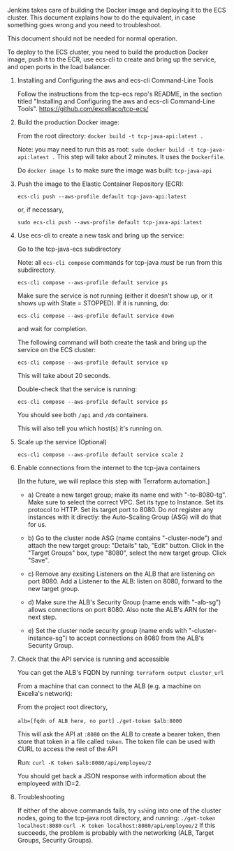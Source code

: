 Jenkins takes care of building the Docker image and deploying it to the ECS cluster.
This document explains how to do the equivalent, in case something goes wrong and
you need to troubleshoot.

This document should not be needed for normal operation.

To deploy to the ECS cluster, you need to
build the production Docker image, push it to the ECR,
use ecs-cli to create and bring up the service, and open ports in the load balancer.

1. Installing and Configuring the aws and ecs-cli Command-Line Tools

    Follow the instructions from the tcp-ecs repo's README, in the
    section titled "Installing and Configuring the aws and ecs-cli Command-Line Tools".
    https://github.com/excellaco/tcp-ecs/

1. Build the production Docker image:

    From the root directory:
    `docker build -t tcp-java-api:latest .`

    Note: you may need to run this as root: `sudo docker build -t tcp-java-api:latest .`
    This step will take about 2 minutes.  It uses the `Dockerfile`.

    Do `docker image ls` to make sure the image was built: `tcp-java-api`

1. Push the image to the Elastic Container Repository (ECR):

    `ecs-cli push --aws-profile default tcp-java-api:latest`

    or, if necessary,

    `sudo ecs-cli push --aws-profile default tcp-java-api:latest`

1. Use ecs-cli to create a new task and bring up the service:

    Go to the tcp-java-ecs subdirectory

    Note: all `ecs-cli compose` commands for tcp-java *must* be run from this subdirectory.

    `ecs-cli compose --aws-profile default service ps`

    Make sure the service is not running (either it doesn't show up, or it
    shows up with State = STOPPED). If it is running, do:

    `ecs-cli compose --aws-profile default service down`

    and wait for completion.

    The following command will both create the task and bring up the service on the ECS cluster:

    `ecs-cli compose --aws-profile default service up`

    This will take about 20 seconds.

    Double-check that the service is running:

    `ecs-cli compose --aws-profile default service ps`

    You should see both `/api` and `/db` containers.

    This will also tell you which host(s) it's running on.

1. Scale up the service (Optional)

    `ecs-cli compose --aws-profile default service scale 2`

1. Enable connections from the internet to the tcp-java containers

    [In the future, we will replace this step with Terraform automation.]

    - a) Create a new target group; make its name end with "-to-8080-tg".
        Make sure to select the correct VPC.
        Set its type to Instance.  Set its protocol to HTTP. Set its target port to 8080.
        Do *not* register any instances with it directly: the Auto-Scaling Group (ASG) will do that for us.

    - b) Go to the cluster node ASG (name contains "-cluster-node") and attach the new target group:
        "Details" tab, "Edit" button.  Click in the "Target Groups" box, type "8080", select the new target group.
        Click "Save".

    - c) Remove any exsiting Listeners on the ALB that are listening on port 8080.
        Add a Listener to the ALB: listen on 8080, forward to the new target group.

    - d) Make sure the ALB's Security Group (name ends with "-alb-sg") allows connections on port 8080.
         Also note the ALB's ARN for the next step.

    - e) Set the cluster node security group (name ends with "-cluster-instance-sg") to
        accept connections on 8080 from the ALB's Security Group.

1. Check that the API service is running and accessible

    You can get the ALB's FQDN by running: `terraform output cluster_url`

    From a machine that can connect to the ALB (e.g. a machine on Excella's network):

    From the project root directory,

    `alb=[fqdn of ALB here, no port]`
    `./get-token $alb:8000`

    This will ask the API at `:8080` on the ALB to create a bearer token, then store that token in
    a file called `token`.  The token file can be used with CURL to access the rest of the API

    Run:
    `curl -K token $alb:8080/api/employee/2`

    You should get back a JSON response with information about the employeed with ID=2.

1. Troubleshooting

    If either of the above commands fails, try `ssh`ing into one of the cluster nodes, going to
    the tcp-java root directory, and running:
    `./get-token localhost:8080`
    `curl -K token localhost:8080/api/employee/2`
    If this succeeds, the problem is probably with the networking (ALB, Target Groups, Security Groups).
